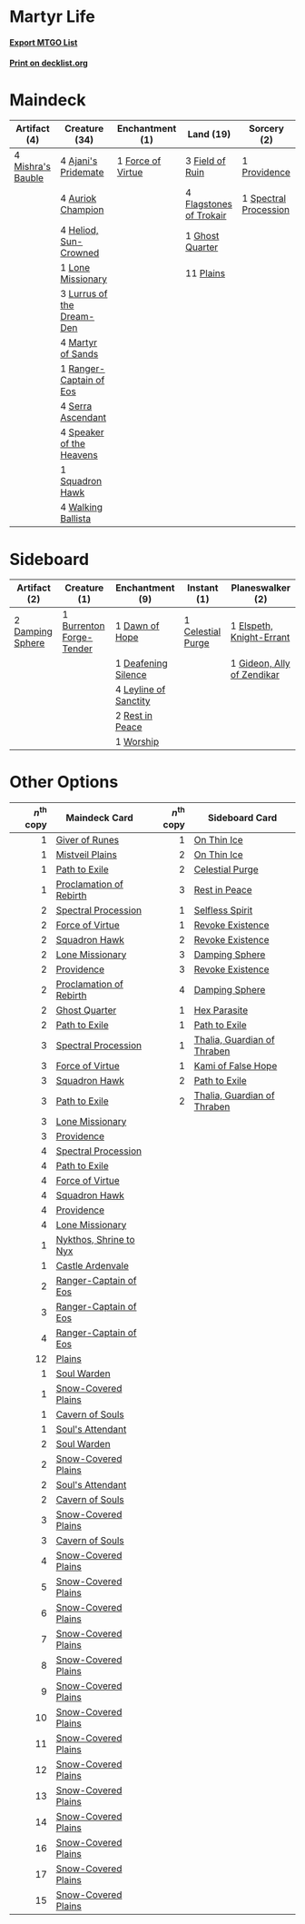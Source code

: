 # Martyr Life

#### [Export MTGO List](../collection/Martyr%20Life/Martyr%20Life.txt)
#### [Print on decklist.org](http://decklist.org/?deckmain=4%09Ajani's%20Pridemate%0A4%09Auriok%20Champion%0A3%09Field%20of%20Ruin%0A4%09Flagstones%20of%20Trokair%0A1%09Force%20of%20Virtue%0A1%09Ghost%20Quarter%0A4%09Heliod,%20Sun-Crowned%0A1%09Lone%20Missionary%0A3%09Lurrus%20of%20the%20Dream-Den%0A4%09Martyr%20of%20Sands%0A4%09Mishra's%20Bauble%0A11%09Plains%0A1%09Providence%0A1%09Ranger-Captain%20of%20Eos%0A4%09Serra%20Ascendant%0A4%09Speaker%20of%20the%20Heavens%0A1%09Spectral%20Procession%0A1%09Squadron%20Hawk%0A4%09Walking%20Ballista&deckside=1%09Burrenton%20Forge-Tender%0A1%09Celestial%20Purge%0A2%09Damping%20Sphere%0A1%09Dawn%20of%20Hope%0A1%09Deafening%20Silence%0A1%09Elspeth,%20Knight-Errant%0A1%09Gideon,%20Ally%20of%20Zendikar%0A4%09Leyline%20of%20Sanctity%0A2%09Rest%20in%20Peace%0A1%09Worship)
# Maindeck

|                                        Artifact (4)                                        |                                           Creature (34)                                            |                                      Enchantment (1)                                       |                                            Land (19)                                             |                                          Sorcery (2)                                           |
|--------------------------------------------------------------------------------------------|----------------------------------------------------------------------------------------------------|--------------------------------------------------------------------------------------------|--------------------------------------------------------------------------------------------------|------------------------------------------------------------------------------------------------|
|4 [Mishra's Bauble](http://gatherer.wizards.com/Pages/Card/Details.aspx?multiverseid=122122)|4 [Ajani's Pridemate](http://gatherer.wizards.com/Pages/Card/Details.aspx?multiverseid=376241)      |1 [Force of Virtue](http://gatherer.wizards.com/Pages/Card/Details.aspx?multiverseid=463959)|3 [Field of Ruin](http://gatherer.wizards.com/Pages/Card/Details.aspx?multiverseid=435415)        |1 [Providence](http://gatherer.wizards.com/Pages/Card/Details.aspx?multiverseid=414329)         |
|                                                                                            |4 [Auriok Champion](http://gatherer.wizards.com/Pages/Card/Details.aspx?multiverseid=72921)         |                                                                                            |4 [Flagstones of Trokair](http://gatherer.wizards.com/Pages/Card/Details.aspx?multiverseid=116733)|1 [Spectral Procession](http://gatherer.wizards.com/Pages/Card/Details.aspx?multiverseid=389685)|
|                                                                                            |4 [Heliod, Sun-Crowned](http://gatherer.wizards.com/Pages/Card/Details.aspx?multiverseid=476269)    |                                                                                            |1 [Ghost Quarter](http://gatherer.wizards.com/Pages/Card/Details.aspx?multiverseid=389534)        |                                                                                                |
|                                                                                            |1 [Lone Missionary](http://gatherer.wizards.com/Pages/Card/Details.aspx?multiverseid=386344)        |                                                                                            |11 [Plains](http://gatherer.wizards.com/Pages/Card/Details.aspx?multiverseid=439856)              |                                                                                                |
|                                                                                            |3 [Lurrus of the Dream-Den](http://gatherer.wizards.com/Pages/Card/Details.aspx?multiverseid=479746)|                                                                                            |                                                                                                  |                                                                                                |
|                                                                                            |4 [Martyr of Sands](http://gatherer.wizards.com/Pages/Card/Details.aspx?multiverseid=121263)        |                                                                                            |                                                                                                  |                                                                                                |
|                                                                                            |1 [Ranger-Captain of Eos](http://gatherer.wizards.com/Pages/Card/Details.aspx?multiverseid=463970)  |                                                                                            |                                                                                                  |                                                                                                |
|                                                                                            |4 [Serra Ascendant](http://gatherer.wizards.com/Pages/Card/Details.aspx?multiverseid=438597)        |                                                                                            |                                                                                                  |                                                                                                |
|                                                                                            |4 [Speaker of the Heavens](http://gatherer.wizards.com/Pages/Card/Details.aspx?multiverseid=488246) |                                                                                            |                                                                                                  |                                                                                                |
|                                                                                            |1 [Squadron Hawk](http://gatherer.wizards.com/Pages/Card/Details.aspx?multiverseid=442023)          |                                                                                            |                                                                                                  |                                                                                                |
|                                                                                            |4 [Walking Ballista](http://gatherer.wizards.com/Pages/Card/Details.aspx?multiverseid=423848)       |                                                                                            |                                                                                                  |                                                                                                |


# Sideboard

|                                       Artifact (2)                                        |                                           Creature (1)                                            |                                        Enchantment (9)                                         |                                        Instant (1)                                         |                                          Planeswalker (2)                                           |
|-------------------------------------------------------------------------------------------|---------------------------------------------------------------------------------------------------|------------------------------------------------------------------------------------------------|--------------------------------------------------------------------------------------------|-----------------------------------------------------------------------------------------------------|
|2 [Damping Sphere](http://gatherer.wizards.com/Pages/Card/Details.aspx?multiverseid=443101)|1 [Burrenton Forge-Tender](http://gatherer.wizards.com/Pages/Card/Details.aspx?multiverseid=438580)|1 [Dawn of Hope](http://gatherer.wizards.com/Pages/Card/Details.aspx?multiverseid=452758)       |1 [Celestial Purge](http://gatherer.wizards.com/Pages/Card/Details.aspx?multiverseid=183055)|1 [Elspeth, Knight-Errant](http://gatherer.wizards.com/Pages/Card/Details.aspx?multiverseid=174859)  |
|                                                                                           |                                                                                                   |1 [Deafening Silence](http://gatherer.wizards.com/Pages/Card/Details.aspx?multiverseid=472972)  |                                                                                            |1 [Gideon, Ally of Zendikar](http://gatherer.wizards.com/Pages/Card/Details.aspx?multiverseid=401897)|
|                                                                                           |                                                                                                   |4 [Leyline of Sanctity](http://gatherer.wizards.com/Pages/Card/Details.aspx?multiverseid=204993)|                                                                                            |                                                                                                     |
|                                                                                           |                                                                                                   |2 [Rest in Peace](http://gatherer.wizards.com/Pages/Card/Details.aspx?multiverseid=442021)      |                                                                                            |                                                                                                     |
|                                                                                           |                                                                                                   |1 [Worship](http://gatherer.wizards.com/Pages/Card/Details.aspx?multiverseid=25553)             |                                                                                            |                                                                                                     |


# Other Options

|*n*<sup>th</sup> copy|                                          Maindeck Card                                           |*n*<sup>th</sup> copy|                                            Sideboard Card                                            |
|--------------------:|--------------------------------------------------------------------------------------------------|--------------------:|------------------------------------------------------------------------------------------------------|
|                    1|[Giver of Runes](http://gatherer.wizards.com/Pages/Card/Details.aspx?multiverseid=463962)         |                    1|[On Thin Ice](http://gatherer.wizards.com/Pages/Card/Details.aspx?multiverseid=463969)                |
|                    1|[Mistveil Plains](http://gatherer.wizards.com/Pages/Card/Details.aspx?multiverseid=142014)        |                    2|[On Thin Ice](http://gatherer.wizards.com/Pages/Card/Details.aspx?multiverseid=463969)                |
|                    1|[Path to Exile](http://gatherer.wizards.com/Pages/Card/Details.aspx?multiverseid=220511)          |                    2|[Celestial Purge](http://gatherer.wizards.com/Pages/Card/Details.aspx?multiverseid=183055)            |
|                    1|[Proclamation of Rebirth](http://gatherer.wizards.com/Pages/Card/Details.aspx?multiverseid=107341)|                    3|[Rest in Peace](http://gatherer.wizards.com/Pages/Card/Details.aspx?multiverseid=442021)              |
|                    2|[Spectral Procession](http://gatherer.wizards.com/Pages/Card/Details.aspx?multiverseid=389685)    |                    1|[Selfless Spirit](http://gatherer.wizards.com/Pages/Card/Details.aspx?multiverseid=414332)            |
|                    2|[Force of Virtue](http://gatherer.wizards.com/Pages/Card/Details.aspx?multiverseid=463959)        |                    1|[Revoke Existence](http://gatherer.wizards.com/Pages/Card/Details.aspx?multiverseid=378397)           |
|                    2|[Squadron Hawk](http://gatherer.wizards.com/Pages/Card/Details.aspx?multiverseid=442023)          |                    2|[Revoke Existence](http://gatherer.wizards.com/Pages/Card/Details.aspx?multiverseid=378397)           |
|                    2|[Lone Missionary](http://gatherer.wizards.com/Pages/Card/Details.aspx?multiverseid=386344)        |                    3|[Damping Sphere](http://gatherer.wizards.com/Pages/Card/Details.aspx?multiverseid=443101)             |
|                    2|[Providence](http://gatherer.wizards.com/Pages/Card/Details.aspx?multiverseid=414329)             |                    3|[Revoke Existence](http://gatherer.wizards.com/Pages/Card/Details.aspx?multiverseid=378397)           |
|                    2|[Proclamation of Rebirth](http://gatherer.wizards.com/Pages/Card/Details.aspx?multiverseid=107341)|                    4|[Damping Sphere](http://gatherer.wizards.com/Pages/Card/Details.aspx?multiverseid=443101)             |
|                    2|[Ghost Quarter](http://gatherer.wizards.com/Pages/Card/Details.aspx?multiverseid=389534)          |                    1|[Hex Parasite](http://gatherer.wizards.com/Pages/Card/Details.aspx?multiverseid=218008)               |
|                    2|[Path to Exile](http://gatherer.wizards.com/Pages/Card/Details.aspx?multiverseid=220511)          |                    1|[Path to Exile](http://gatherer.wizards.com/Pages/Card/Details.aspx?multiverseid=220511)              |
|                    3|[Spectral Procession](http://gatherer.wizards.com/Pages/Card/Details.aspx?multiverseid=389685)    |                    1|[Thalia, Guardian of Thraben](http://gatherer.wizards.com/Pages/Card/Details.aspx?multiverseid=442025)|
|                    3|[Force of Virtue](http://gatherer.wizards.com/Pages/Card/Details.aspx?multiverseid=463959)        |                    1|[Kami of False Hope](http://gatherer.wizards.com/Pages/Card/Details.aspx?multiverseid=74097)          |
|                    3|[Squadron Hawk](http://gatherer.wizards.com/Pages/Card/Details.aspx?multiverseid=442023)          |                    2|[Path to Exile](http://gatherer.wizards.com/Pages/Card/Details.aspx?multiverseid=220511)              |
|                    3|[Path to Exile](http://gatherer.wizards.com/Pages/Card/Details.aspx?multiverseid=220511)          |                    2|[Thalia, Guardian of Thraben](http://gatherer.wizards.com/Pages/Card/Details.aspx?multiverseid=442025)|
|                    3|[Lone Missionary](http://gatherer.wizards.com/Pages/Card/Details.aspx?multiverseid=386344)        |                     |                                                                                                      |
|                    3|[Providence](http://gatherer.wizards.com/Pages/Card/Details.aspx?multiverseid=414329)             |                     |                                                                                                      |
|                    4|[Spectral Procession](http://gatherer.wizards.com/Pages/Card/Details.aspx?multiverseid=389685)    |                     |                                                                                                      |
|                    4|[Path to Exile](http://gatherer.wizards.com/Pages/Card/Details.aspx?multiverseid=220511)          |                     |                                                                                                      |
|                    4|[Force of Virtue](http://gatherer.wizards.com/Pages/Card/Details.aspx?multiverseid=463959)        |                     |                                                                                                      |
|                    4|[Squadron Hawk](http://gatherer.wizards.com/Pages/Card/Details.aspx?multiverseid=442023)          |                     |                                                                                                      |
|                    4|[Providence](http://gatherer.wizards.com/Pages/Card/Details.aspx?multiverseid=414329)             |                     |                                                                                                      |
|                    4|[Lone Missionary](http://gatherer.wizards.com/Pages/Card/Details.aspx?multiverseid=386344)        |                     |                                                                                                      |
|                    1|[Nykthos, Shrine to Nyx](http://gatherer.wizards.com/Pages/Card/Details.aspx?multiverseid=373713) |                     |                                                                                                      |
|                    1|[Castle Ardenvale](http://gatherer.wizards.com/Pages/Card/Details.aspx?multiverseid=473200)       |                     |                                                                                                      |
|                    2|[Ranger-Captain of Eos](http://gatherer.wizards.com/Pages/Card/Details.aspx?multiverseid=463970)  |                     |                                                                                                      |
|                    3|[Ranger-Captain of Eos](http://gatherer.wizards.com/Pages/Card/Details.aspx?multiverseid=463970)  |                     |                                                                                                      |
|                    4|[Ranger-Captain of Eos](http://gatherer.wizards.com/Pages/Card/Details.aspx?multiverseid=463970)  |                     |                                                                                                      |
|                   12|[Plains](http://gatherer.wizards.com/Pages/Card/Details.aspx?multiverseid=439856)                 |                     |                                                                                                      |
|                    1|[Soul Warden](http://gatherer.wizards.com/Pages/Card/Details.aspx?multiverseid=129740)            |                     |                                                                                                      |
|                    1|[Snow-Covered Plains](http://gatherer.wizards.com/Pages/Card/Details.aspx?multiverseid=121267)    |                     |                                                                                                      |
|                    1|[Cavern of Souls](http://gatherer.wizards.com/Pages/Card/Details.aspx?multiverseid=278058)        |                     |                                                                                                      |
|                    1|[Soul's Attendant](http://gatherer.wizards.com/Pages/Card/Details.aspx?multiverseid=193499)       |                     |                                                                                                      |
|                    2|[Soul Warden](http://gatherer.wizards.com/Pages/Card/Details.aspx?multiverseid=129740)            |                     |                                                                                                      |
|                    2|[Snow-Covered Plains](http://gatherer.wizards.com/Pages/Card/Details.aspx?multiverseid=121267)    |                     |                                                                                                      |
|                    2|[Soul's Attendant](http://gatherer.wizards.com/Pages/Card/Details.aspx?multiverseid=193499)       |                     |                                                                                                      |
|                    2|[Cavern of Souls](http://gatherer.wizards.com/Pages/Card/Details.aspx?multiverseid=278058)        |                     |                                                                                                      |
|                    3|[Snow-Covered Plains](http://gatherer.wizards.com/Pages/Card/Details.aspx?multiverseid=121267)    |                     |                                                                                                      |
|                    3|[Cavern of Souls](http://gatherer.wizards.com/Pages/Card/Details.aspx?multiverseid=278058)        |                     |                                                                                                      |
|                    4|[Snow-Covered Plains](http://gatherer.wizards.com/Pages/Card/Details.aspx?multiverseid=121267)    |                     |                                                                                                      |
|                    5|[Snow-Covered Plains](http://gatherer.wizards.com/Pages/Card/Details.aspx?multiverseid=121267)    |                     |                                                                                                      |
|                    6|[Snow-Covered Plains](http://gatherer.wizards.com/Pages/Card/Details.aspx?multiverseid=121267)    |                     |                                                                                                      |
|                    7|[Snow-Covered Plains](http://gatherer.wizards.com/Pages/Card/Details.aspx?multiverseid=121267)    |                     |                                                                                                      |
|                    8|[Snow-Covered Plains](http://gatherer.wizards.com/Pages/Card/Details.aspx?multiverseid=121267)    |                     |                                                                                                      |
|                    9|[Snow-Covered Plains](http://gatherer.wizards.com/Pages/Card/Details.aspx?multiverseid=121267)    |                     |                                                                                                      |
|                   10|[Snow-Covered Plains](http://gatherer.wizards.com/Pages/Card/Details.aspx?multiverseid=121267)    |                     |                                                                                                      |
|                   11|[Snow-Covered Plains](http://gatherer.wizards.com/Pages/Card/Details.aspx?multiverseid=121267)    |                     |                                                                                                      |
|                   12|[Snow-Covered Plains](http://gatherer.wizards.com/Pages/Card/Details.aspx?multiverseid=121267)    |                     |                                                                                                      |
|                   13|[Snow-Covered Plains](http://gatherer.wizards.com/Pages/Card/Details.aspx?multiverseid=121267)    |                     |                                                                                                      |
|                   14|[Snow-Covered Plains](http://gatherer.wizards.com/Pages/Card/Details.aspx?multiverseid=121267)    |                     |                                                                                                      |
|                   16|[Snow-Covered Plains](http://gatherer.wizards.com/Pages/Card/Details.aspx?multiverseid=121267)    |                     |                                                                                                      |
|                   17|[Snow-Covered Plains](http://gatherer.wizards.com/Pages/Card/Details.aspx?multiverseid=121267)    |                     |                                                                                                      |
|                   15|[Snow-Covered Plains](http://gatherer.wizards.com/Pages/Card/Details.aspx?multiverseid=121267)    |                     |                                                                                                      |


